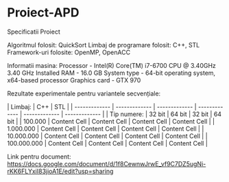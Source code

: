 # Proiect-APD

 Specificatii Proiect


Algoritmul folosit: QuickSort
Limbaj de programare folosit: C++, STL 
Framework-uri folosite: OpenMP, OpenACC

Informatii masina: 
Processor - Intel(R) Core(TM) i7-6700 CPU @ 3.40GHz   3.40 GHz
Installed RAM - 16.0 GB
System type - 64-bit operating system, x64-based processor
Graphics card - GTX 970

Rezultate experimentale pentru variantele secvențiale:

| Limbaj:  | C++ | STL |
| ------------- | ------------- |  ------------- |  ------------- |  ------------- |  ------------- |
| Tip numere:  | 32 bit | 64 bit | 32 bit | 64 bit |
| 100.000  | Content Cell  |  Content Cell  |  Content Cell  |  Content Cell  |
| 1.000.000  | Content Cell  |  Content Cell  |  Content Cell  |  Content Cell  |
| 10.000.000  | Content Cell  |  Content Cell  |  Content Cell  |  Content Cell  |
| 100.000.000  | Content Cell  |  Content Cell  |  Content Cell  |  Content Cell  |




Link pentru document:
https://docs.google.com/document/d/1f8CewnwJrwE_vf9C7DZ5ugNi-rKK6FLYxiI83jioA1E/edit?usp=sharing
